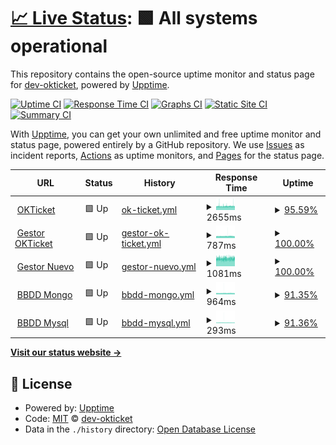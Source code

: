 # [📈 Live Status](https://dev-okticket.github.io/status): <!--live status--> **🟩 All systems operational**

This repository contains the open-source uptime monitor and status page for [dev-okticket](https://dev-okticket.github.io/status), powered by [Upptime](https://github.com/upptime/upptime).

[![Uptime CI](https://github.com/dev-okticket/status/workflows/Uptime%20CI/badge.svg)](https://github.com/dev-okticket/status/actions?query=workflow%3A%22Uptime+CI%22)
[![Response Time CI](https://github.com/dev-okticket/status/workflows/Response%20Time%20CI/badge.svg)](https://github.com/dev-okticket/status/actions?query=workflow%3A%22Response+Time+CI%22)
[![Graphs CI](https://github.com/dev-okticket/status/workflows/Graphs%20CI/badge.svg)](https://github.com/dev-okticket/status/actions?query=workflow%3A%22Graphs+CI%22)
[![Static Site CI](https://github.com/dev-okticket/status/workflows/Static%20Site%20CI/badge.svg)](https://github.com/dev-okticket/status/actions?query=workflow%3A%22Static+Site+CI%22)
[![Summary CI](https://github.com/dev-okticket/status/workflows/Summary%20CI/badge.svg)](https://github.com/dev-okticket/status/actions?query=workflow%3A%22Summary+CI%22)

With [Upptime](https://upptime.js.org), you can get your own unlimited and free uptime monitor and status page, powered entirely by a GitHub repository. We use [Issues](https://github.com/dev-okticket/status/issues) as incident reports, [Actions](https://github.com/dev-okticket/status/actions) as uptime monitors, and [Pages](https://dev-okticket.github.io/status) for the status page.

<!--start: status pages-->
<!-- This summary is generated by Upptime (https://github.com/upptime/upptime) -->
<!-- Do not edit this manually, your changes will be overwritten -->
<!-- prettier-ignore -->
| URL | Status | History | Response Time | Uptime |
| --- | ------ | ------- | ------------- | ------ |
| <img alt="" src="https://favicons.githubusercontent.com/www.okticket.es" height="13"> [OKTicket](https://www.okticket.es) | 🟩 Up | [ok-ticket.yml](https://github.com/dev-okticket/status/commits/HEAD/history/ok-ticket.yml) | <details><summary><img alt="Response time graph" src="./graphs/ok-ticket/response-time-week.png" height="20"> 2655ms</summary><br><a href="https://dev-okticket.github.io/status/history/ok-ticket"><img alt="Response time 1844" src="https://img.shields.io/endpoint?url=https%3A%2F%2Fraw.githubusercontent.com%2Fdev-okticket%2Fstatus%2FHEAD%2Fapi%2Fok-ticket%2Fresponse-time.json"></a><br><a href="https://dev-okticket.github.io/status/history/ok-ticket"><img alt="24-hour response time 9925" src="https://img.shields.io/endpoint?url=https%3A%2F%2Fraw.githubusercontent.com%2Fdev-okticket%2Fstatus%2FHEAD%2Fapi%2Fok-ticket%2Fresponse-time-day.json"></a><br><a href="https://dev-okticket.github.io/status/history/ok-ticket"><img alt="7-day response time 2655" src="https://img.shields.io/endpoint?url=https%3A%2F%2Fraw.githubusercontent.com%2Fdev-okticket%2Fstatus%2FHEAD%2Fapi%2Fok-ticket%2Fresponse-time-week.json"></a><br><a href="https://dev-okticket.github.io/status/history/ok-ticket"><img alt="30-day response time 2012" src="https://img.shields.io/endpoint?url=https%3A%2F%2Fraw.githubusercontent.com%2Fdev-okticket%2Fstatus%2FHEAD%2Fapi%2Fok-ticket%2Fresponse-time-month.json"></a><br><a href="https://dev-okticket.github.io/status/history/ok-ticket"><img alt="1-year response time 1844" src="https://img.shields.io/endpoint?url=https%3A%2F%2Fraw.githubusercontent.com%2Fdev-okticket%2Fstatus%2FHEAD%2Fapi%2Fok-ticket%2Fresponse-time-year.json"></a></details> | <details><summary><a href="https://dev-okticket.github.io/status/history/ok-ticket">95.59%</a></summary><a href="https://dev-okticket.github.io/status/history/ok-ticket"><img alt="All-time uptime 85.57%" src="https://img.shields.io/endpoint?url=https%3A%2F%2Fraw.githubusercontent.com%2Fdev-okticket%2Fstatus%2FHEAD%2Fapi%2Fok-ticket%2Fuptime.json"></a><br><a href="https://dev-okticket.github.io/status/history/ok-ticket"><img alt="24-hour uptime 69.16%" src="https://img.shields.io/endpoint?url=https%3A%2F%2Fraw.githubusercontent.com%2Fdev-okticket%2Fstatus%2FHEAD%2Fapi%2Fok-ticket%2Fuptime-day.json"></a><br><a href="https://dev-okticket.github.io/status/history/ok-ticket"><img alt="7-day uptime 95.59%" src="https://img.shields.io/endpoint?url=https%3A%2F%2Fraw.githubusercontent.com%2Fdev-okticket%2Fstatus%2FHEAD%2Fapi%2Fok-ticket%2Fuptime-week.json"></a><br><a href="https://dev-okticket.github.io/status/history/ok-ticket"><img alt="30-day uptime 98.99%" src="https://img.shields.io/endpoint?url=https%3A%2F%2Fraw.githubusercontent.com%2Fdev-okticket%2Fstatus%2FHEAD%2Fapi%2Fok-ticket%2Fuptime-month.json"></a><br><a href="https://dev-okticket.github.io/status/history/ok-ticket"><img alt="1-year uptime 85.57%" src="https://img.shields.io/endpoint?url=https%3A%2F%2Fraw.githubusercontent.com%2Fdev-okticket%2Fstatus%2FHEAD%2Fapi%2Fok-ticket%2Fuptime-year.json"></a></details>
| <img alt="" src="https://favicons.githubusercontent.com/admin.okticket.es" height="13"> [Gestor OKTicket](https://admin.okticket.es/) | 🟩 Up | [gestor-ok-ticket.yml](https://github.com/dev-okticket/status/commits/HEAD/history/gestor-ok-ticket.yml) | <details><summary><img alt="Response time graph" src="./graphs/gestor-ok-ticket/response-time-week.png" height="20"> 787ms</summary><br><a href="https://dev-okticket.github.io/status/history/gestor-ok-ticket"><img alt="Response time 1123" src="https://img.shields.io/endpoint?url=https%3A%2F%2Fraw.githubusercontent.com%2Fdev-okticket%2Fstatus%2FHEAD%2Fapi%2Fgestor-ok-ticket%2Fresponse-time.json"></a><br><a href="https://dev-okticket.github.io/status/history/gestor-ok-ticket"><img alt="24-hour response time 821" src="https://img.shields.io/endpoint?url=https%3A%2F%2Fraw.githubusercontent.com%2Fdev-okticket%2Fstatus%2FHEAD%2Fapi%2Fgestor-ok-ticket%2Fresponse-time-day.json"></a><br><a href="https://dev-okticket.github.io/status/history/gestor-ok-ticket"><img alt="7-day response time 787" src="https://img.shields.io/endpoint?url=https%3A%2F%2Fraw.githubusercontent.com%2Fdev-okticket%2Fstatus%2FHEAD%2Fapi%2Fgestor-ok-ticket%2Fresponse-time-week.json"></a><br><a href="https://dev-okticket.github.io/status/history/gestor-ok-ticket"><img alt="30-day response time 778" src="https://img.shields.io/endpoint?url=https%3A%2F%2Fraw.githubusercontent.com%2Fdev-okticket%2Fstatus%2FHEAD%2Fapi%2Fgestor-ok-ticket%2Fresponse-time-month.json"></a><br><a href="https://dev-okticket.github.io/status/history/gestor-ok-ticket"><img alt="1-year response time 1123" src="https://img.shields.io/endpoint?url=https%3A%2F%2Fraw.githubusercontent.com%2Fdev-okticket%2Fstatus%2FHEAD%2Fapi%2Fgestor-ok-ticket%2Fresponse-time-year.json"></a></details> | <details><summary><a href="https://dev-okticket.github.io/status/history/gestor-ok-ticket">100.00%</a></summary><a href="https://dev-okticket.github.io/status/history/gestor-ok-ticket"><img alt="All-time uptime 99.98%" src="https://img.shields.io/endpoint?url=https%3A%2F%2Fraw.githubusercontent.com%2Fdev-okticket%2Fstatus%2FHEAD%2Fapi%2Fgestor-ok-ticket%2Fuptime.json"></a><br><a href="https://dev-okticket.github.io/status/history/gestor-ok-ticket"><img alt="24-hour uptime 100.00%" src="https://img.shields.io/endpoint?url=https%3A%2F%2Fraw.githubusercontent.com%2Fdev-okticket%2Fstatus%2FHEAD%2Fapi%2Fgestor-ok-ticket%2Fuptime-day.json"></a><br><a href="https://dev-okticket.github.io/status/history/gestor-ok-ticket"><img alt="7-day uptime 100.00%" src="https://img.shields.io/endpoint?url=https%3A%2F%2Fraw.githubusercontent.com%2Fdev-okticket%2Fstatus%2FHEAD%2Fapi%2Fgestor-ok-ticket%2Fuptime-week.json"></a><br><a href="https://dev-okticket.github.io/status/history/gestor-ok-ticket"><img alt="30-day uptime 100.00%" src="https://img.shields.io/endpoint?url=https%3A%2F%2Fraw.githubusercontent.com%2Fdev-okticket%2Fstatus%2FHEAD%2Fapi%2Fgestor-ok-ticket%2Fuptime-month.json"></a><br><a href="https://dev-okticket.github.io/status/history/gestor-ok-ticket"><img alt="1-year uptime 99.98%" src="https://img.shields.io/endpoint?url=https%3A%2F%2Fraw.githubusercontent.com%2Fdev-okticket%2Fstatus%2FHEAD%2Fapi%2Fgestor-ok-ticket%2Fuptime-year.json"></a></details>
| <img alt="" src="https://favicons.githubusercontent.com/adminokt.okticket.es" height="13"> [Gestor Nuevo](https://adminokt.okticket.es/) | 🟩 Up | [gestor-nuevo.yml](https://github.com/dev-okticket/status/commits/HEAD/history/gestor-nuevo.yml) | <details><summary><img alt="Response time graph" src="./graphs/gestor-nuevo/response-time-week.png" height="20"> 1081ms</summary><br><a href="https://dev-okticket.github.io/status/history/gestor-nuevo"><img alt="Response time 902" src="https://img.shields.io/endpoint?url=https%3A%2F%2Fraw.githubusercontent.com%2Fdev-okticket%2Fstatus%2FHEAD%2Fapi%2Fgestor-nuevo%2Fresponse-time.json"></a><br><a href="https://dev-okticket.github.io/status/history/gestor-nuevo"><img alt="24-hour response time 1160" src="https://img.shields.io/endpoint?url=https%3A%2F%2Fraw.githubusercontent.com%2Fdev-okticket%2Fstatus%2FHEAD%2Fapi%2Fgestor-nuevo%2Fresponse-time-day.json"></a><br><a href="https://dev-okticket.github.io/status/history/gestor-nuevo"><img alt="7-day response time 1081" src="https://img.shields.io/endpoint?url=https%3A%2F%2Fraw.githubusercontent.com%2Fdev-okticket%2Fstatus%2FHEAD%2Fapi%2Fgestor-nuevo%2Fresponse-time-week.json"></a><br><a href="https://dev-okticket.github.io/status/history/gestor-nuevo"><img alt="30-day response time 876" src="https://img.shields.io/endpoint?url=https%3A%2F%2Fraw.githubusercontent.com%2Fdev-okticket%2Fstatus%2FHEAD%2Fapi%2Fgestor-nuevo%2Fresponse-time-month.json"></a><br><a href="https://dev-okticket.github.io/status/history/gestor-nuevo"><img alt="1-year response time 902" src="https://img.shields.io/endpoint?url=https%3A%2F%2Fraw.githubusercontent.com%2Fdev-okticket%2Fstatus%2FHEAD%2Fapi%2Fgestor-nuevo%2Fresponse-time-year.json"></a></details> | <details><summary><a href="https://dev-okticket.github.io/status/history/gestor-nuevo">100.00%</a></summary><a href="https://dev-okticket.github.io/status/history/gestor-nuevo"><img alt="All-time uptime 100.00%" src="https://img.shields.io/endpoint?url=https%3A%2F%2Fraw.githubusercontent.com%2Fdev-okticket%2Fstatus%2FHEAD%2Fapi%2Fgestor-nuevo%2Fuptime.json"></a><br><a href="https://dev-okticket.github.io/status/history/gestor-nuevo"><img alt="24-hour uptime 100.00%" src="https://img.shields.io/endpoint?url=https%3A%2F%2Fraw.githubusercontent.com%2Fdev-okticket%2Fstatus%2FHEAD%2Fapi%2Fgestor-nuevo%2Fuptime-day.json"></a><br><a href="https://dev-okticket.github.io/status/history/gestor-nuevo"><img alt="7-day uptime 100.00%" src="https://img.shields.io/endpoint?url=https%3A%2F%2Fraw.githubusercontent.com%2Fdev-okticket%2Fstatus%2FHEAD%2Fapi%2Fgestor-nuevo%2Fuptime-week.json"></a><br><a href="https://dev-okticket.github.io/status/history/gestor-nuevo"><img alt="30-day uptime 100.00%" src="https://img.shields.io/endpoint?url=https%3A%2F%2Fraw.githubusercontent.com%2Fdev-okticket%2Fstatus%2FHEAD%2Fapi%2Fgestor-nuevo%2Fuptime-month.json"></a><br><a href="https://dev-okticket.github.io/status/history/gestor-nuevo"><img alt="1-year uptime 100.00%" src="https://img.shields.io/endpoint?url=https%3A%2F%2Fraw.githubusercontent.com%2Fdev-okticket%2Fstatus%2FHEAD%2Fapi%2Fgestor-nuevo%2Fuptime-year.json"></a></details>
| <img alt="" src="https://favicons.githubusercontent.com/api.okticket.es" height="13"> [BBDD Mongo](https://api.okticket.es/v2/public/api/monitor/mongodb) | 🟩 Up | [bbdd-mongo.yml](https://github.com/dev-okticket/status/commits/HEAD/history/bbdd-mongo.yml) | <details><summary><img alt="Response time graph" src="./graphs/bbdd-mongo/response-time-week.png" height="20"> 964ms</summary><br><a href="https://dev-okticket.github.io/status/history/bbdd-mongo"><img alt="Response time 1198" src="https://img.shields.io/endpoint?url=https%3A%2F%2Fraw.githubusercontent.com%2Fdev-okticket%2Fstatus%2FHEAD%2Fapi%2Fbbdd-mongo%2Fresponse-time.json"></a><br><a href="https://dev-okticket.github.io/status/history/bbdd-mongo"><img alt="24-hour response time 912" src="https://img.shields.io/endpoint?url=https%3A%2F%2Fraw.githubusercontent.com%2Fdev-okticket%2Fstatus%2FHEAD%2Fapi%2Fbbdd-mongo%2Fresponse-time-day.json"></a><br><a href="https://dev-okticket.github.io/status/history/bbdd-mongo"><img alt="7-day response time 964" src="https://img.shields.io/endpoint?url=https%3A%2F%2Fraw.githubusercontent.com%2Fdev-okticket%2Fstatus%2FHEAD%2Fapi%2Fbbdd-mongo%2Fresponse-time-week.json"></a><br><a href="https://dev-okticket.github.io/status/history/bbdd-mongo"><img alt="30-day response time 959" src="https://img.shields.io/endpoint?url=https%3A%2F%2Fraw.githubusercontent.com%2Fdev-okticket%2Fstatus%2FHEAD%2Fapi%2Fbbdd-mongo%2Fresponse-time-month.json"></a><br><a href="https://dev-okticket.github.io/status/history/bbdd-mongo"><img alt="1-year response time 1198" src="https://img.shields.io/endpoint?url=https%3A%2F%2Fraw.githubusercontent.com%2Fdev-okticket%2Fstatus%2FHEAD%2Fapi%2Fbbdd-mongo%2Fresponse-time-year.json"></a></details> | <details><summary><a href="https://dev-okticket.github.io/status/history/bbdd-mongo">91.35%</a></summary><a href="https://dev-okticket.github.io/status/history/bbdd-mongo"><img alt="All-time uptime 97.83%" src="https://img.shields.io/endpoint?url=https%3A%2F%2Fraw.githubusercontent.com%2Fdev-okticket%2Fstatus%2FHEAD%2Fapi%2Fbbdd-mongo%2Fuptime.json"></a><br><a href="https://dev-okticket.github.io/status/history/bbdd-mongo"><img alt="24-hour uptime 41.45%" src="https://img.shields.io/endpoint?url=https%3A%2F%2Fraw.githubusercontent.com%2Fdev-okticket%2Fstatus%2FHEAD%2Fapi%2Fbbdd-mongo%2Fuptime-day.json"></a><br><a href="https://dev-okticket.github.io/status/history/bbdd-mongo"><img alt="7-day uptime 91.35%" src="https://img.shields.io/endpoint?url=https%3A%2F%2Fraw.githubusercontent.com%2Fdev-okticket%2Fstatus%2FHEAD%2Fapi%2Fbbdd-mongo%2Fuptime-week.json"></a><br><a href="https://dev-okticket.github.io/status/history/bbdd-mongo"><img alt="30-day uptime 97.81%" src="https://img.shields.io/endpoint?url=https%3A%2F%2Fraw.githubusercontent.com%2Fdev-okticket%2Fstatus%2FHEAD%2Fapi%2Fbbdd-mongo%2Fuptime-month.json"></a><br><a href="https://dev-okticket.github.io/status/history/bbdd-mongo"><img alt="1-year uptime 97.83%" src="https://img.shields.io/endpoint?url=https%3A%2F%2Fraw.githubusercontent.com%2Fdev-okticket%2Fstatus%2FHEAD%2Fapi%2Fbbdd-mongo%2Fuptime-year.json"></a></details>
| <img alt="" src="https://favicons.githubusercontent.com/api.okticket.es" height="13"> [BBDD Mysql](https://api.okticket.es/v2/public/api/monitor/mysql) | 🟩 Up | [bbdd-mysql.yml](https://github.com/dev-okticket/status/commits/HEAD/history/bbdd-mysql.yml) | <details><summary><img alt="Response time graph" src="./graphs/bbdd-mysql/response-time-week.png" height="20"> 293ms</summary><br><a href="https://dev-okticket.github.io/status/history/bbdd-mysql"><img alt="Response time 391" src="https://img.shields.io/endpoint?url=https%3A%2F%2Fraw.githubusercontent.com%2Fdev-okticket%2Fstatus%2FHEAD%2Fapi%2Fbbdd-mysql%2Fresponse-time.json"></a><br><a href="https://dev-okticket.github.io/status/history/bbdd-mysql"><img alt="24-hour response time 262" src="https://img.shields.io/endpoint?url=https%3A%2F%2Fraw.githubusercontent.com%2Fdev-okticket%2Fstatus%2FHEAD%2Fapi%2Fbbdd-mysql%2Fresponse-time-day.json"></a><br><a href="https://dev-okticket.github.io/status/history/bbdd-mysql"><img alt="7-day response time 293" src="https://img.shields.io/endpoint?url=https%3A%2F%2Fraw.githubusercontent.com%2Fdev-okticket%2Fstatus%2FHEAD%2Fapi%2Fbbdd-mysql%2Fresponse-time-week.json"></a><br><a href="https://dev-okticket.github.io/status/history/bbdd-mysql"><img alt="30-day response time 287" src="https://img.shields.io/endpoint?url=https%3A%2F%2Fraw.githubusercontent.com%2Fdev-okticket%2Fstatus%2FHEAD%2Fapi%2Fbbdd-mysql%2Fresponse-time-month.json"></a><br><a href="https://dev-okticket.github.io/status/history/bbdd-mysql"><img alt="1-year response time 391" src="https://img.shields.io/endpoint?url=https%3A%2F%2Fraw.githubusercontent.com%2Fdev-okticket%2Fstatus%2FHEAD%2Fapi%2Fbbdd-mysql%2Fresponse-time-year.json"></a></details> | <details><summary><a href="https://dev-okticket.github.io/status/history/bbdd-mysql">91.36%</a></summary><a href="https://dev-okticket.github.io/status/history/bbdd-mysql"><img alt="All-time uptime 52.32%" src="https://img.shields.io/endpoint?url=https%3A%2F%2Fraw.githubusercontent.com%2Fdev-okticket%2Fstatus%2FHEAD%2Fapi%2Fbbdd-mysql%2Fuptime.json"></a><br><a href="https://dev-okticket.github.io/status/history/bbdd-mysql"><img alt="24-hour uptime 41.48%" src="https://img.shields.io/endpoint?url=https%3A%2F%2Fraw.githubusercontent.com%2Fdev-okticket%2Fstatus%2FHEAD%2Fapi%2Fbbdd-mysql%2Fuptime-day.json"></a><br><a href="https://dev-okticket.github.io/status/history/bbdd-mysql"><img alt="7-day uptime 91.36%" src="https://img.shields.io/endpoint?url=https%3A%2F%2Fraw.githubusercontent.com%2Fdev-okticket%2Fstatus%2FHEAD%2Fapi%2Fbbdd-mysql%2Fuptime-week.json"></a><br><a href="https://dev-okticket.github.io/status/history/bbdd-mysql"><img alt="30-day uptime 97.94%" src="https://img.shields.io/endpoint?url=https%3A%2F%2Fraw.githubusercontent.com%2Fdev-okticket%2Fstatus%2FHEAD%2Fapi%2Fbbdd-mysql%2Fuptime-month.json"></a><br><a href="https://dev-okticket.github.io/status/history/bbdd-mysql"><img alt="1-year uptime 52.32%" src="https://img.shields.io/endpoint?url=https%3A%2F%2Fraw.githubusercontent.com%2Fdev-okticket%2Fstatus%2FHEAD%2Fapi%2Fbbdd-mysql%2Fuptime-year.json"></a></details>

<!--end: status pages-->

[**Visit our status website →**](https://dev-okticket.github.io/status)

## 📄 License

- Powered by: [Upptime](https://github.com/upptime/upptime)
- Code: [MIT](./LICENSE) © [dev-okticket](https://dev-okticket.github.io/status)
- Data in the `./history` directory: [Open Database License](https://opendatacommons.org/licenses/odbl/1-0/)
